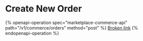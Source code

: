 # Create New Order

{% openapi-operation spec="marketplace-commerce-api" path="/v1/commerce/orders" method="post" %}
[Broken link](broken-reference)
{% endopenapi-operation %}

